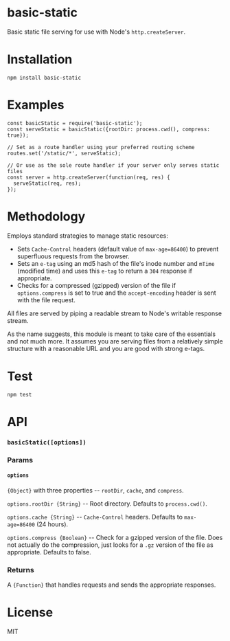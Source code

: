 # basic-static
Basic static file serving for use with Node's `http.createServer`.

# Installation
`npm install basic-static`

# Examples
```
const basicStatic = require('basic-static');
const serveStatic = basicStatic({rootDir: process.cwd(), compress: true});

// Set as a route handler using your preferred routing scheme
routes.set('/static/*', serveStatic);

// Or use as the sole route handler if your server only serves static files
const server = http.createServer(function(req, res) {
  serveStatic(req, res);
});
```

# Methodology
Employs standard strategies to manage static resources:
+ Sets `Cache-Control` headers (default value of `max-age=86400`) to prevent superfluous requests from the browser.
+ Sets an `e-tag` using an md5 hash of the file's inode number and `mTime` (modified time) and uses this `e-tag` to return a `304` response if appropriate.
+ Checks for a compressed (gzipped) version of the file if `options.compress` is set to true and the `accept-encoding` header is sent with the file request.

All files are served by piping a readable stream to Node's writable response stream.

As the name suggests, this module is meant to take care of the essentials and not much more. It assumes you are serving files from a relatively simple structure with a reasonable URL and you are good with strong e-tags.

# Test
`npm test`

# API
### `basicStatic([options])`

### Params
#### `options`
`{Object}` with three properties -- `rootDir`, `cache`, and `compress`.

`options.rootDir {String}` -- Root directory. Defaults to `process.cwd()`.

`options.cache {String}` -- `Cache-Control` headers. Defaults to `max-age=86400` (24 hours).

`options.compress {Boolean}` -- Check for a gzipped version of the file. Does not actually do the compression, just looks for a `.gz` version of the file as appropriate. Defaults to false.

### Returns
A `{Function}` that handles requests and sends the appropriate responses.

# License
MIT